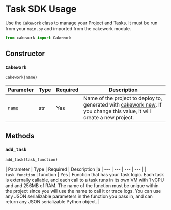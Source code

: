 # Task SDK Usage

Use the ```Cakework``` class to manage your Project and Tasks. It must be run from your ```main.py``` and imported from the cakework module.

```py
from cakework import Cakework
```

## Constructor

### ```Cakework```

```py
Cakework(name)
```

| Parameter | Type | Required | Description |
| --- | --- | --- | --- |
| ```name``` | str | Yes | Name of the project to deploy to, generated with [cakework new](../../../cli/usage#cakework-new). If you change this value, it will create a new project.  |


## Methods

### ```add_task```

```py
add_task(task_function)
```

| Parameter | Type | Required | Description |a
| --- | --- | --- | --- |
| ```task_function``` | function | Yes | Function that has your Task logic. Each task is externally callable, and each call to a task runs in its own VM with 1 vCPU and and 256MB of RAM. The name of the function must be unique within the project since you will use the name to call it or trace logs. You can use any JSON serializable parameters in the function you pass in, and can return any JSON serializable Python object. |